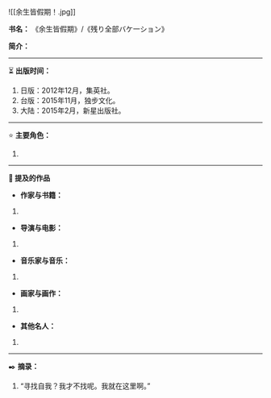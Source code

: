 
![[余生皆假期！.jpg]]

**书名：** 《余生皆假期》/《残り全部バケ一ション》

**简介：** 

---

⏳ **出版时间：** 

1. 日版：2012年12月，集英社。
2. 台版：2015年11月，独步文化。
3. 大陆：2015年2月，新星出版社。

---

⭐ **主要角色：**

1. 

---

**📜 提及的作品**

- **作家与书籍：** 

1. 

- **导演与电影：** 

1. 

- **音乐家与音乐：** 

1. 

- **画家与画作：** 

1. 

- **其他名人：**

1. 

---

✒️ **摘录：** 

1. “寻找自我？我才不找呢。我就在这里啊。”